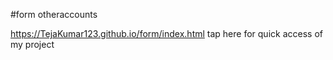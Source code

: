 #form
otheraccounts

https://TejaKumar123.github.io/form/index.html  tap here for quick access of my project

